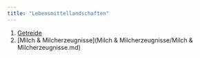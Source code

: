 ```yaml
---
title: "Lebensmittellandschaften"
---
```


1. [Getreide](Getreide/Getreide.html)
2. [Milch & Milcherzeugnisse](Milch & Milcherzeugnisse/Milch & Milcherzeugnisse.md)


